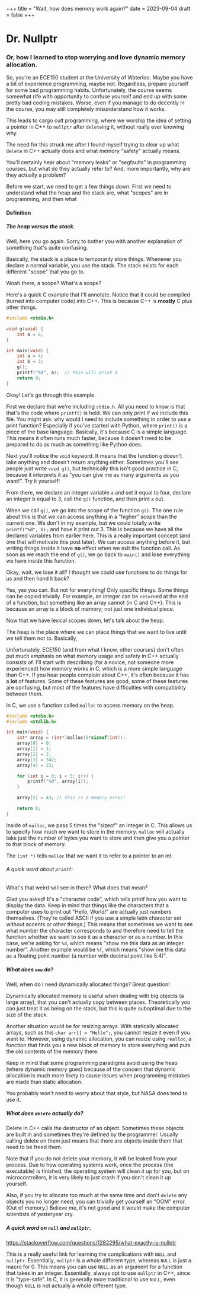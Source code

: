 +++
title = "Wait, how does memory work again?"
date = 2023-09-04
draft = false
+++

# Dr. Nullptr

### Or, how I learned to stop worrying and love dynamic memory allocation.

So, you're an ECE150 student at the University of Waterloo. Maybe you have a bit
of experience programming, maybe not. Regardless, prepare yourself for some bad
programming habits. Unfortunately, the course seems somewhat rife with
opportunity to confuse yourself and end up with some pretty bad coding
mistakes. Worse, even if you manage to do decently in the course, you may still
completely misunderstand how it works.

This leads to cargo cult programming, where we worship the idea of setting a
pointer in C++ to `nullptr` after `delete`ing it, without really ever knowing
why.

The need for this struck me after I found myself trying to clear up what
`delete` in C++ actually does and what memory "safety" actually means.

You'll certainly hear about "memory leaks" or "segfaults" in programming
courses, but what do they actually refer to? And, more importantly, why are
they actually a problem?

Before we start, we need to get a few things down. First we need to understand
what the heap and the stack are, what "scopes" are in programming, and then
what

#### Definition

##### The heap versus the stack.

Well, here you go again. Sorry to bother you with another explanation of
something that's quite confusing.

Basically, the stack is a place to temporarily store things. Whenever you
declare a normal variable, you use the stack. The stack exists for each
different "scope" that you go to.

Woah there, a scope? What's a scope?

Here's a quick C example that I'll annotate. Notice that it could be compiled
(turned into computer code) into C++. This is because C++ is **mostly** C plus
other things.

```c
#include <stdio.h>

void g(void) {
	int a = 6;
}

int main(void) {
	int a = 4;
 	int b = 3;
	g();
	printf("%d", a);  // this will print 4
	return 0;
}
```

Okay! Let's go through this example.

First we declare that we're including `stdio.h`. All you need to know is that
that's the code where `printf()` is held. We can only print if we include this
file. You might ask: why would I need to include something in order to use a
print function?  Especially if you've started with Python, where `print()` is a
piece of the base language. Basically, it's because C is a simple language.
This means it often runs much faster, because it doesn't need to be prepared to
do as much as something like Python does.

Next you'll notice the `void` keyword. It means that the function `g` doesn't
take anything and doesn't return anything either. Sometimes you'll see people
just write `void g()`, but technically this isn't good practice in C, because
it interprets it as "you can give me as many arguments as you want!". Try it
yourself!

From there, we declare an integer variable `a` and set it equal to four, declare
an integer b equal to 3, call the `g()` function, and then print `a` out.

When we call `g()`, we go into the scope of the function `g()`. The one rule
about this is that we can access anything in a "higher" scope than the current
one. We don't in my example, but we could totally write `printf("%d", b);` and
have it print out 3. This is because we have all the declared variables from
earlier here. This is a really important concept (and one that will motivate
this post later). We can access anything before it, but writing things inside
it have **no** effect when we exit the function call. As soon as we reach the
end of `g()`, we go back to `main()` and lose everything we have inside this
function.

Okay, wait, we lose it all? I thought we could use functions to do things for us
and then hand it back?

Yes, yes you can. But not for everything! Only specific things. Some things can
be copied trivially. For example, an integer can be `return`ed at the end of a
function, but something like an array cannot (in C and C++). This is because an
array is a block of memory; not just one individual piece.

Now that we have lexical scopes down, let's talk about the heap.

The heap is the place where we can place things that we want to live until we
tell them not to. Basically,

Unfortunately, ECE150 (and from what I know, other courses) don't often put much
emphasis on what memory usage and safety in C++ actually consists of. I'll
start with describing (for a novice, not someone more experienced) how memory
works in C, which is a more simple language than C++. If you hear people
complain about C++, it's often because it has a **lot** of features. Some of
these features are good, some of these features are confusing, but most of the
features have difficulties with compatibility between them.

In C, we use a function called `malloc` to access memory on the heap.

```c
#include <stdio.h>
#include <stdlib.h>

int main(void) {
	int* array = (int*)malloc(5*sizeof(int));
	array[0] = 0;
	array[1] = 1;
	array[2] = 2;
	array[3] = 342;
	array[4] = 23;

	for (int i = 0; i < 5; i++) {
		printf("%d", array[i]);
	}

	array[5] = 43; // this is a memory error!

	return 0;
}
```

Inside of `malloc`, we pass 5 times the "sizeof" an integer in C. This allows us
to specify how much we want to store in the memory. `malloc` will actually take
just the number of bytes you want to store and then give you a pointer to that
block of memory.

The `(int *)` tells `malloc` that we want it to refer to a pointer to an int.

###### A quick word about `printf`:

What's that weird `%d` I see in there? What does that mean?

Glad you asked! It's a "character code", which tells printf how you want to
display the data. Keep in mind that things like the characters that a computer
uses to print out "Hello, World!" are actually just numbers themselves.
(They're called ASCII if you use a simple latin character set without accents or other things.) This means that
sometimes we want to see what number the character corresponds to and therefore
need to tell the function whether we want to see it as a character or as a
number. In this case, we're asking for `%d`, which means "show me this data as
an integer number". Another example would be `%f`, which means "show me this
data as a floating point number (a number with decimal point like 5.4)".

##### What does `new` do?

Well, when do I need dynamically allocated things? Great question!

Dynamically allocated memory is useful when dealing with big objects (a large array), that you can't actually copy between places. Theoretically you can just treat it as being on the stack, but this is quite suboptimal due to the size of the stack.

Another situation would be for resizing arrays. With statically allocated arrays, such as this `char arr[] = "Hello";`, you cannot resize it even if you want to. However, using dynamic allocation, you can resize using `realloc`, a function that finds you a new block of memory to store everything and puts the old contents of the memory there.

Keep in mind that some programming paradigms avoid using the heap (where dynamic memory goes) because of the concern that dynamic allocation is much more likely to cause issues when programming mistakes are made than static allocation. 

You probably won't need to worry about that style, but NASA does tend to use it.

##### What does `delete` actually do?

Delete in C++ calls the destructor of an object. Sometimes these objects are built in and sometimes they're defined by the programmer. Usually calling delete on them just means that there are objects inside them that need to be freed them.

Note that if you do not delete your memory, it will be leaked from your process. Due to how operating systems work, once the process (the executable) is finished, the operating system will clean it up for you, but on microcontrollers, it is very likely to just crash if you don't clean it up yourself. 

Also, if you try to allocate too much at the same time and don't `delete` any objects you no longer need, you can trivially get yourself an "OOM" error. (Out of memory.) Believe me, it's not good and it would make the computer scientists of yesteryear cry.

##### A quick word on `null` and `nullptr`.

https://stackoverflow.com/questions/1282295/what-exactly-is-nullptr

This is a really useful link for learning the complications with `NULL` and `nullptr`. Essentially, `nullptr` is a whole different type, whereas `NULL` is just a macro for 0. This means you can use `NULL` as an argument for a function that takes in an integer. Essentially, always opt to use `nullptr` in C++, since it is "type-safe". In C, it is generally more traditional to use `NULL`, even though `NULL` is not actually a whole different type.
